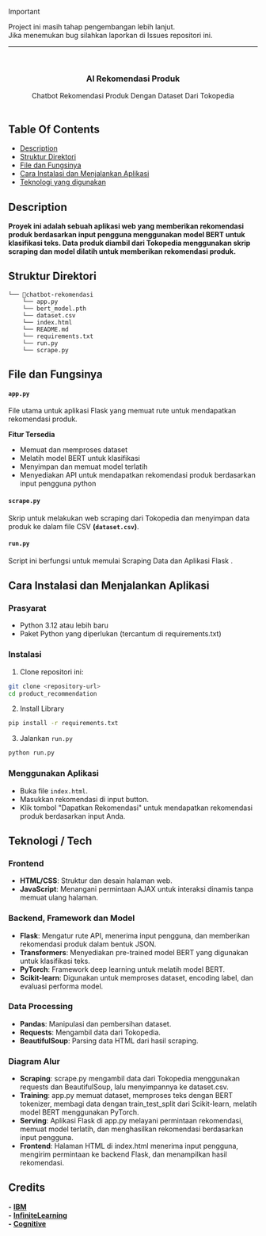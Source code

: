 > [!IMPORTANT]  
> Project ini masih tahap pengembangan lebih lanjut. <br>
> Jika menemukan bug silahkan laporkan di Issues repositori ini. <br>
---


<br/>
<p align="center">
  <h3 align="center">AI Rekomendasi Produk</h3>

  <p align="center">
    Chatbot Rekomendasi Produk Dengan Dataset Dari Tokopedia
    <br/>
    <br/>
  </p>
</p>



## Table Of Contents

* [Description](#description)
* [Struktur Direktori](#struktur-direktori)
* [File dan Fungsinya](#file-dan-fungsinya)
* [Cara Instalasi dan Menjalankan Aplikasi](#cara-instalasi-dan-menjalankan-aplikasi)
* [Teknologi yang digunakan](#teknologi--tech)

## Description
**Proyek ini adalah sebuah aplikasi web yang memberikan rekomendasi produk berdasarkan input pengguna menggunakan model BERT untuk klasifikasi teks. Data produk diambil dari Tokopedia menggunakan skrip scraping dan model dilatih untuk memberikan rekomendasi produk.**

## Struktur Direktori

```
└── 📁chatbot-rekomendasi
    └── app.py
    └── bert_model.pth
    └── dataset.csv
    └── index.html
    └── README.md
    └── requirements.txt
    └── run.py
    └── scrape.py
```
## File dan Fungsinya


#### `app.py`

File utama untuk aplikasi Flask yang memuat rute untuk mendapatkan rekomendasi produk.

**Fitur Tersedia** <br/>
- Memuat dan memproses dataset
- Melatih model BERT untuk klasifikasi
- Menyimpan dan memuat model terlatih
- Menyediakan API untuk mendapatkan rekomendasi produk berdasarkan input pengguna
python

#### `scrape.py`
Skrip untuk melakukan web scraping dari Tokopedia dan menyimpan data produk ke dalam file CSV **(```dataset.csv```)**.

#### `run.py`
Script ini berfungsi untuk memulai Scraping Data dan Aplikasi Flask .

## Cara Instalasi dan Menjalankan Aplikasi
### Prasyarat
- Python 3.12 atau lebih baru
- Paket Python yang diperlukan (tercantum di requirements.txt)

### Instalasi
1. Clone repositori ini: </br>
```bash
git clone <repository-url>
cd product_recommendation
```
2. Install Library
```bash
pip install -r requirements.txt
```
3. Jalankan `run.py`
```bash
python run.py
```

### Menggunakan Aplikasi
- Buka file `index.html`.
- Masukkan rekomendasi di input button.
- Klik tombol "Dapatkan Rekomendasi" untuk mendapatkan rekomendasi produk berdasarkan input Anda.

## Teknologi / Tech
### Frontend
- **HTML/CSS**: Struktur dan desain halaman web.
- **JavaScript**: Menangani permintaan AJAX untuk interaksi dinamis tanpa memuat ulang halaman.

### Backend, Framework dan Model
- **Flask**: Mengatur rute API, menerima input pengguna, dan memberikan rekomendasi produk dalam bentuk JSON.
- **Transformers**: Menyediakan pre-trained model BERT yang digunakan untuk klasifikasi teks.
- **PyTorch**: Framework deep learning untuk melatih model BERT.
- **Scikit-learn**: Digunakan untuk memproses dataset, encoding label, dan evaluasi performa model.

### Data Processing
- **Pandas**: Manipulasi dan pembersihan dataset.
- **Requests**: Mengambil data dari Tokopedia.
- **BeautifulSoup**: Parsing data HTML dari hasil scraping.

### Diagram Alur
- **Scraping**: scrape.py mengambil data dari Tokopedia menggunakan requests dan BeautifulSoup, lalu menyimpannya ke dataset.csv.
- **Training**: app.py memuat dataset, memproses teks dengan BERT tokenizer, membagi data dengan train_test_split dari Scikit-learn, melatih model BERT menggunakan PyTorch.
- **Serving**: Aplikasi Flask di app.py melayani permintaan rekomendasi, memuat model terlatih, dan menghasilkan rekomendasi berdasarkan input pengguna.
- **Frontend**: Halaman HTML di index.html menerima input pengguna, mengirim permintaan ke backend Flask, dan menampilkan hasil rekomendasi.

## Credits

**-** [**IBM**](https://www.ibm.com/)<br/>**-** [**InfiniteLearning**](https://www.infinitelearning.id)<br/> **-** [**Cognitive**](https://cognitiveclass.ai)

